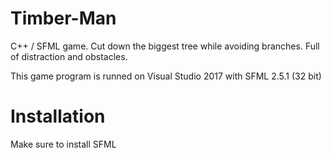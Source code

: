 # Timber-Man
C++ / SFML game. Cut down the biggest tree while avoiding branches. Full of distraction and obstacles.

This game program is runned on Visual Studio 2017 with SFML 2.5.1 (32 bit)

# Installation
Make sure to install SFML